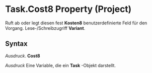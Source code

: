 
# Task.Cost8 Property (Project)

Ruft ab oder legt diesen fest  **Kosten8** benutzerdefinierte Feld für den Vorgang. Lese-/Schreibzugriff **Variant**.


## Syntax

 _Ausdruck_. **Cost8**

 _Ausdruck_ Eine Variable, die ein **Task** -Objekt darstellt.

